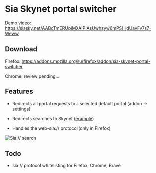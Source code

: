 # Sia Skynet portal switcher

Demo video: https://siasky.net/AABcTmERUpiMXAIPIAsUwhzyw6mPSl_jdUavFv7s7-Weww

## Download

Firefox: https://addons.mozilla.org/hu/firefox/addon/sia-skynet-portal-switcher

Chrome: review pending...

## Features

- Redirects all portal requests to a selected default portal (addon -> settings)

- Redirects searches to Skynet ([example](https://www.google.com/search?client=firefox-b-d&q=sia%3A%2F%2F_AHiBmteb-2tXc0LiYeXiLXTOqTD_rTjT9fiwcpvUVprpg))

- Handles the web-sia:// protocol (only in Firefox)

![Sia:// search](https://raw.githubusercontent.com/DaWe35/Skynet-portal-switcher/master/docs/addon.jpg)

## Todo

- sia:// protocol whitelisting for Firefox, Chrome, Brave